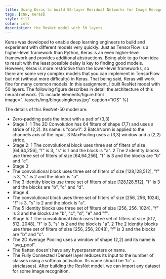 ```yaml
---
title: Using Keras to build 50-layer Residual Networks for Image Recognition
tags: [CNN, Keras]
style: fill
color: info
description: the ResNet model with 50 layers
---
```

Keras was developed to enable deep learning engineers to build and experiment with different models very quickly. Just as TensorFlow is a higher-level framework than Python, Keras is an even higher-level framework and provides additional abstractions. Being able to go from idea to result with the least possible delay is key to finding good models. However, Keras is more restrictive than the lower-level frameworks, so there are some very complex models that you can implement in TensorFlow but not (without more difficulty) in Keras. That being said, Keras will work fine for many common models.
In this assignment, I built ResNet model with 50 layers. The following figure describes in detail the architecture of this neural network.
{% include elements/figure.html image="../assets/img/blogusingkeras.jpg" caption="iOS" %}

The details of this ResNet-50 model are:
-	Zero-padding pads the input with a pad of (3,3)
-	Stage 1:
1	The 2D Convolution has 64 filters of shape (7,7) and uses a stride of (2,2). Its name is "conv1".
2	BatchNorm is applied to the channels axis of the input.
3	MaxPooling uses a (3,3) window and a (2,2) stride.
-	Stage 2:
1	The convolutional block uses three set of filters of size [64,64,256], "f" is 3, "s" is 1 and the block is "a".
2	The 2 identity blocks use three set of filters of size [64,64,256], "f" is 3 and the blocks are "b" and "c".
-	Stage 3:
-	The convolutional block uses three set of filters of size [128,128,512], "f" is 3, "s" is 2 and the block is "a".
-	The 3 identity blocks use three set of filters of size [128,128,512], "f" is 3 and the blocks are "b", "c" and "d".
-	Stage 4:
-	The convolutional block uses three set of filters of size [256, 256, 1024], "f" is 3, "s" is 2 and the block is "a".
-	The 5 identity blocks use three set of filters of size [256, 256, 1024], "f" is 3 and the blocks are "b", "c", "d", "e" and "f".
-	Stage 5:
1	The convolutional block uses three set of filters of size [512, 512, 2048], "f" is 3, "s" is 2 and the block is "a".
2	The 2 identity blocks use three set of filters of size [256, 256, 2048], "f" is 3 and the blocks are "b" and "c".
-	The 2D Average Pooling uses a window of shape (2,2) and its name is "avg_pool".
-	The flatten doesn't have any hyperparameters or name.
-	The Fully Connected (Dense) layer reduces its input to the number of classes using a softmax activation. Its name should be 'fc' + str(classes).
After building the ResNet model, we can import any dataset for some image recognition.

